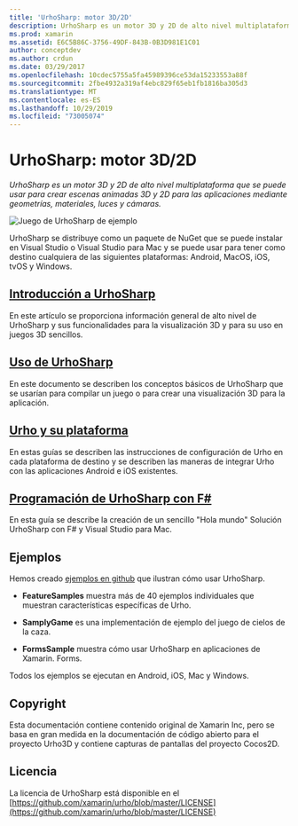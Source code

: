 ```yaml
---
title: 'UrhoSharp: motor 3D/2D'
description: UrhoSharp es un motor 3D y 2D de alto nivel multiplataforma que se puede usar para crear escenas animadas 3D y 2D para las aplicaciones mediante geometrías, materiales, luces y cámaras.
ms.prod: xamarin
ms.assetid: E6C5B86C-3756-49DF-843B-0B3D981E1C01
author: conceptdev
ms.author: crdun
ms.date: 03/29/2017
ms.openlocfilehash: 10cdec5755a5fa45989396ce53da15233553a88f
ms.sourcegitcommit: 2fbe4932a319af4ebc829f65eb1fb1816ba305d3
ms.translationtype: MT
ms.contentlocale: es-ES
ms.lasthandoff: 10/29/2019
ms.locfileid: "73005074"
---
```

# <a name="urhosharp---3d2d-engine"></a>UrhoSharp: motor 3D/2D

_UrhoSharp es un motor 3D y 2D de alto nivel multiplataforma que se puede usar para crear escenas animadas 3D y 2D para las aplicaciones mediante geometrías, materiales, luces y cámaras._

![Juego de UrhoSharp de ejemplo](images/video.gif)

UrhoSharp se distribuye como un paquete de NuGet que se puede instalar en Visual Studio o Visual Studio para Mac y se puede usar para tener como destino cualquiera de las siguientes plataformas: Android, MacOS, iOS, tvOS y Windows.

## <a name="introduction-to-urhosharpgraphics-gamesurhosharpintroductionmd"></a>[Introducción a UrhoSharp](~/graphics-games/urhosharp/introduction.md)

En este artículo se proporciona información general de alto nivel de UrhoSharp y sus funcionalidades para la visualización 3D y para su uso en juegos 3D sencillos.

## <a name="using-urhosharpgraphics-gamesurhosharpusingmd"></a>[Uso de UrhoSharp](~/graphics-games/urhosharp/using.md)

En este documento se describen los conceptos básicos de UrhoSharp que se usarían para compilar un juego o para crear una visualización 3D para la aplicación.

## <a name="urho-and-your-platformgraphics-gamesurhosharpplatformindexmd"></a>[Urho y su plataforma](~/graphics-games/urhosharp/platform/index.md)

En estas guías se describen las instrucciones de configuración de Urho en cada plataforma de destino y se describen las maneras de integrar Urho con las aplicaciones Android e iOS existentes.

## <a name="programming-urhosharp-with-fgraphics-gamesurhosharpfsharpmd"></a>[Programación de UrhoSharp con F#](~/graphics-games/urhosharp/fsharp.md)

En esta guía se describe la creación de un sencillo "Hola mundo" Solución UrhoSharp con F# y Visual Studio para Mac.

## <a name="samples"></a>Ejemplos

Hemos creado [ejemplos en github](https://github.com/xamarin/urho-samples) que ilustran cómo usar UrhoSharp.

- **FeatureSamples** muestra más de 40 ejemplos individuales que muestran características específicas de Urho.

- **SamplyGame** es una implementación de ejemplo del juego de cielos de la caza.

- **FormsSample** muestra cómo usar UrhoSharp en aplicaciones de Xamarin. Forms.

Todos los ejemplos se ejecutan en Android, iOS, Mac y Windows.

## <a name="copyright"></a>Copyright

Esta documentación contiene contenido original de Xamarin Inc, pero se basa en gran medida en la documentación de código abierto para el proyecto Urho3D y contiene capturas de pantallas del proyecto Cocos2D.

## <a name="license"></a>Licencia

La licencia de UrhoSharp está disponible en el [https://github.com/xamarin/urho/blob/master/LICENSE](https://github.com/xamarin/urho/blob/master/LICENSE)
